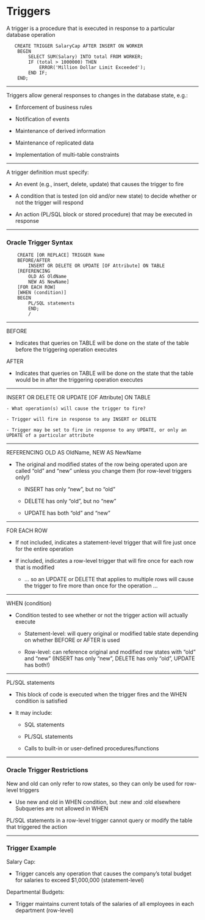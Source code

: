 # Triggers

A trigger is a procedure that is executed in response to a particular database operation

```
   CREATE TRIGGER SalaryCap AFTER INSERT ON WORKER
    BEGIN
        SELECT SUM(Salary) INTO total FROM WORKER;
        IF (total > 1000000) THEN
            ERROR('Million Dollar Limit Exceeded');
        END IF;
    END;
```

***

Triggers allow general responses to changes in the database state, e.g.:

- Enforcement of business rules

- Notification of events

- Maintenance of derived information

- Maintenance of replicated data

- Implementation of multi-table constraints

***

A trigger definition must specify:

- An event (e.g., insert, delete, update) that causes the trigger to fire

- A condition that is tested (on old and/or new state) to decide whether or not the trigger will respond

- An action (PL/SQL block or stored procedure) that may be executed in response

***

### Oracle Trigger Syntax

```
    CREATE [OR REPLACE] TRIGGER Name
    BEFORE/AFTER
        INSERT OR DELETE OR UPDATE [OF Attribute] ON TABLE
    [REFERENCING
        OLD AS OldName
        NEW AS NewName]
    [FOR EACH ROW]
    [WHEN (condition)]
    BEGIN
        PL/SQL statements
        END;
        /
```

***

BEFORE

- Indicates that queries on TABLE will be done on the state of the table before the triggering operation executes

AFTER

- Indicates that queries on TABLE will be done on the state that the table would be in after the triggering operation executes

***

INSERT OR DELETE OR
    UPDATE [OF Attribute] ON TABLE

    - What operation(s) will cause the trigger to fire?

    - Trigger will fire in response to any INSERT or DELETE

    - Trigger may be set to fire in response to any UPDATE, or only an UPDATE of a particular attribute

***

REFERENCING OLD AS OldName, NEW AS NewName

- The original and modified states of the row being operated upon are called “old” and “new” unless you change them (for row-level triggers only!)

    - INSERT has only “new”, but no “old”

    - DELETE has only “old”, but no “new”

    - UPDATE has both “old” and “new”

***

FOR EACH ROW

- If not included, indicates a statement-level trigger that will fire just once for the entire operation

- If included, indicates a row-level trigger that will fire once for each row that is modified

    - … so an UPDATE or DELETE that applies to multiple rows will cause the trigger to fire more than once for the operation …

***

WHEN (condition)

- Condition tested to see whether or not the trigger action will actually execute

    - Statement-level: will query original or modified table state depending on whether BEFORE or AFTER is used

    - Row-level: can reference original and modified row states with “old” and “new” (INSERT has only “new”, DELETE has only “old”, UPDATE has both!)

***

PL/SQL statements

- This block of code is executed when the trigger fires and the WHEN condition is satisfied

- It may include:

    - SQL statements

    - PL/SQL statements

    - Calls to built-in or user-defined procedures/functions

***

### Oracle Trigger Restrictions

New and old can only refer to row states, so they can only be used for row-level triggers

- Use new and old in WHEN condition, but :new and :old elsewhere
Subqueries are not allowed in WHEN

PL/SQL statements in a row-level trigger cannot query or modify the table that triggered the action

***

### Trigger Example

Salary Cap:

- Trigger cancels any operation that causes the company’s total budget for salaries to exceed $1,000,000 (statement-level)

Departmental Budgets:

- Trigger maintains current totals of the salaries of all employees in each department (row-level)
